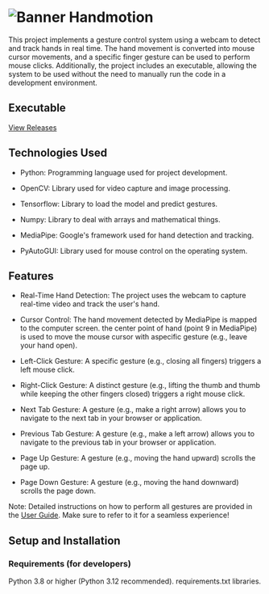 # ![Banner Handmotion](https://github.com/user-attachments/assets/43d3c10d-1c01-44f8-a090-4ee8d814eb70)

This project implements a gesture control system using a webcam to detect and track hands in real time. The hand movement is converted into mouse cursor movements, and a specific finger gesture can be used to perform mouse clicks. Additionally, the project includes an executable, allowing the system to be used without the need to manually run the code in a development environment.

## Executable
[View Releases](https://github.com/Gustavo-michel/HandMotion/releases)

## Technologies Used
- Python: Programming language used for project development.

- OpenCV: Library used for video capture and image processing.

- Tensorflow: Library to load the model and predict gestures.

- Numpy: Library to deal with arrays and mathematical things.

- MediaPipe: Google's framework used for hand detection and tracking.

- PyAutoGUI: Library used for mouse control on the operating system.

## Features
- Real-Time Hand Detection: The project uses the webcam to capture real-time video and track the user's hand.

- Cursor Control: The hand movement detected by MediaPipe is mapped to the computer screen. the center point of hand (point 9 in MediaPipe) is used to move the mouse cursor with  aspecific gesture (e.g., leave your hand open).

- Left-Click Gesture: A specific gesture (e.g., closing all fingers) triggers a left mouse click.

- Right-Click Gesture: A distinct gesture (e.g., lifting the thumb and thumb while keeping the other fingers closed) triggers a right mouse click.

- Next Tab Gesture: A gesture (e.g., make a right arrow) allows you to navigate to the next tab in your browser or application.

- Previous Tab Gesture: A gesture (e.g., make a left arrow) allows you to navigate to the previous tab in your browser or application.

- Page Up Gesture: A gesture (e.g., moving the hand upward) scrolls the page up.

- Page Down Gesture: A gesture (e.g., moving the hand downward) scrolls the page down.

Note: Detailed instructions on how to perform all gestures are provided in the  [User Guide](Shortly!). Make sure to refer to it for a seamless experience!

## Setup and Installation 
### Requirements (for developers)
Python 3.8 or higher (Python 3.12 recommended).
requirements.txt libraries.
